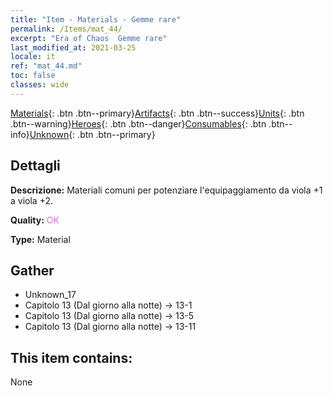 ```yaml
---
title: "Item - Materials - Gemme rare"
permalink: /Items/mat_44/
excerpt: "Era of Chaos  Gemme rare"
last_modified_at: 2021-03-25
locale: it
ref: "mat_44.md"
toc: false
classes: wide
---
```

 [Materials](/it/Items/){: .btn .btn--primary}[Artifacts](/it/Items/Artifacts/){: .btn .btn--success}[Units](/it/Items/Units/){: .btn .btn--warning}[Heroes](/it/Items/Heroes/){: .btn .btn--danger}[Consumables](/it/Items/Consumables/){: .btn .btn--info}[Unknown](/it/Items/Unknown/){: .btn .btn--primary}

## Dettagli
 **Descrizione:** Materiali comuni per potenziare l'equipaggiamento da viola +1 a viola +2.

 **Quality:** <span style="color: #DA70D6">OK</span>

 **Type:** Material

## Gather

*    Unknown_17 
*    Capitolo 13 (Dal giorno alla notte) -> 13-1 
*    Capitolo 13 (Dal giorno alla notte) -> 13-5 
*    Capitolo 13 (Dal giorno alla notte) -> 13-11 

## This item contains:

  None

